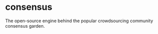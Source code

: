 consensus
=========

The open-source engine behind the popular crowdsourcing community consensus garden.

